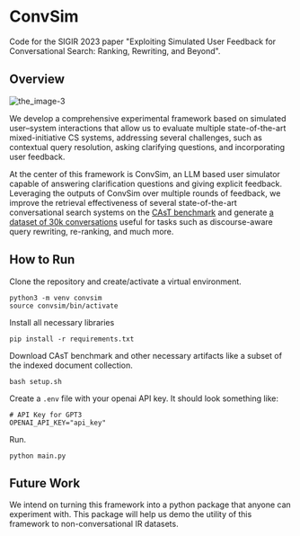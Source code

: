 # ConvSim

Code for the SIGIR 2023 paper "Exploiting Simulated User Feedback for Conversational Search: Ranking, Rewriting, and Beyond".

## Overview

![the_image-3](https://user-images.githubusercontent.com/28223751/233872576-deb20ee7-e05e-4031-9702-367c4400d118.png)

We develop a comprehensive experimental framework based on simulated user–system interactions that allow us to evaluate multiple state-of-the-art mixed-initiative CS systems, addressing several challenges, such as contextual query resolution, asking clarifying questions, and incorporating user feedback.

At the center of this framework is ConvSim, an LLM based user simulator capable of answering clarification questions and giving explicit feedback.
Leveraging the outputs of ConvSim over multiple rounds of feedback, we improve the retrieval effectiveness of several state-of-the-art conversational search systems on the [CAsT benchmark](https://github.com/daltonj/treccastweb) and generate [a dataset of 30k conversations](https://drive.google.com/drive/folders/1wB2cyU3k-v00rO0du_j9-QgTNR_cSJGf?usp=sharing) useful for tasks such as discourse-aware query rewriting, re-ranking, and much more.

## How to Run

Clone the repository and create/activate a virtual environment.

```
python3 -m venv convsim
source convsim/bin/activate
```

Install all necessary libraries

```
pip install -r requirements.txt
```

Download CAsT benchmark and other necessary artifacts like a subset of the indexed document collection.

```
bash setup.sh
```

Create a `.env` file with your openai API key. It should look something like:
```
# API Key for GPT3
OPENAI_API_KEY="api_key"
```

Run.

```
python main.py
```

## Future Work

We intend on turning this framework into a python package that anyone can experiment with.
This package will help us demo the utility of this framework to non-conversational IR datasets.
